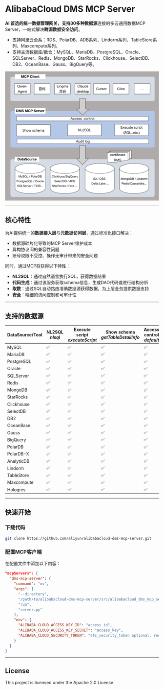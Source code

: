# AlibabaCloud DMS MCP Server

**AI 首选的统一数据管理网关，支持30多种数据源**连接的多云通用数据MCP Server，一站式解决**跨源数据安全访问**。

- 支持阿里云全系：RDS、PolarDB、ADB系列、Lindorm系列、TableStore系列、Maxcompute系列。
- 支持主流数据库/数仓：MySQL、MariaDB、PostgreSQL、Oracle、SQLServer、Redis、MongoDB、StarRocks、Clickhouse、SelectDB、DB2、OceanBase、Gauss、BigQuery等。

![architecture](images/architecture-0508.jpg)

---

## 核心特性
为AI提供统一的**数据接入层**与**元数据访问层**，通过标准化接口解决：  
- 数据源碎片化导致的MCP Server维护成本  
- 异构协议间的兼容性问题  
- 账号权限不受控、操作无审计带来的安全问题  

同时，通过MCP将获得以下特性：  
- **NL2SQL**：通过自然语言执行SQL，获得数据结果  
- **代码生成**：通过该服务获取schema信息，生成DAO代码或进行结构分析  
- **取数**：通过SQL自动路由准确数据源获得数据，为上层业务提供数据支持  
- **安全**：精细的访问控制和可审计性  

---

## 支持的数据源
| DataSource/Tool       | **NL2SQL** *nlsql* | **Execute script** *executeScript* | **Show schema** *getTableDetailInfo* | **Access control** *default* | **Audit log** *default* |
|-----------------------|--------------------|------------------------------------|--------------------------------------|-----------------------------|------------------------|
| MySQL                 | ✅                  | ✅                                  | ✅                                    | ✅                           | ✅                      |
| MariaDB               | ✅                  | ✅                                  | ✅                                    | ✅                           | ✅                      |
| PostgreSQL            | ✅                  | ✅                                  | ✅                                    | ✅                           | ✅                      |
| Oracle                | ✅                  | ✅                                  | ✅                                    | ✅                           | ✅                      |
| SQLServer             | ✅                  | ✅                                  | ✅                                    | ✅                           | ✅                      |
| Redis                 | ✅                  | ✅                                  | ✅                                    | ✅                           | ✅                      |
| MongoDB               | ✅                  | ✅                                  | ✅                                    | ✅                           | ✅                      |
| StarRocks             | ✅                  | ✅                                  | ✅                                    | ✅                           | ✅                      |
| Clickhouse            | ✅                  | ✅                                  | ✅                                    | ✅                           | ✅                      |
| SelectDB              | ✅                  | ✅                                  | ✅                                    | ✅                           | ✅                      |
| DB2                   | ✅                  | ✅                                  | ✅                                    | ✅                           | ✅                      |
| OceanBase             | ✅                  | ✅                                  | ✅                                    | ✅                           | ✅                      |
| Gauss                 | ✅                  | ✅                                  | ✅                                    | ✅                           | ✅                      |
| BigQuery              | ✅                  | ✅                                  | ✅                                    | ✅                           | ✅                      |
| PolarDB               | ✅                  | ✅                                  | ✅                                    | ✅                           | ✅                      |
| PolarDB-X             | ✅                  | ✅                                  | ✅                                    | ✅                           | ✅                      |
| AnalyticDB            | ✅                  | ✅                                  | ✅                                    | ✅                           | ✅                      |
| Lindorm               | ✅                  | ✅                                  | ✅                                    | ✅                           | ✅                      |
| TableStore            | ✅                  | ✅                                  | ✅                                    | ✅                           | ✅                      |
| Maxcompute            | ✅                  | ✅                                  | ✅                                    | ✅                           | ✅                      |
| Hologres              | ✅                  | ✅                                  | ✅                                    | ✅                           | ✅                      |

---

## 快速开始
### 下载代码
```bash
git clone https://github.com/aliyun/alibabacloud-dms-mcp-server.git
```

### 配置MCP客户端
在配置文件中添加以下内容：
```json
"mcpServers": {
  "dms-mcp-server": {
    "command": "uv",
    "args": [
      "--directory",
      "/path/to/alibabacloud-dms-mcp-server/src/alibabacloud_dms_mcp_server",
      "run",
      "server.py"
    ],
    "env": {
      "ALIBABA_CLOUD_ACCESS_KEY_ID": "access_id",
      "ALIBABA_CLOUD_ACCESS_KEY_SECRET": "access_key",
      "ALIBABA_CLOUD_SECURITY_TOKEN": "sts_security_token optional, required when using STS Token"
    }
  }
}
```

---


## License
This project is licensed under the Apache 2.0 License.
